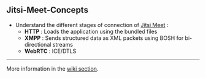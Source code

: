 ## Jitsi-Meet-Concepts
- Understand the different stages of connection of [Jitsi Meet](https://github.com/jitsi/jitsi-meet) :
  - **HTTP** : Loads the application using the bundled files
  - **XMPP** : Sends structured data as XML packets using BOSH  for bi-directional streams
  - **WebRTC** : ICE/DTLS 
 ----
 
 More information in the [wiki section](https://github.com/pvgupta24/Jitsi-Meet-Concepts/wiki).
